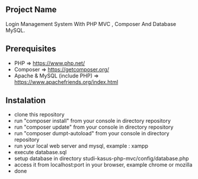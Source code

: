 ## Project Name
Login Management System With PHP MVC , Composer And Database MySQL.

## Prerequisites
- PHP => https://www.php.net/
- Composer => https://getcomposer.org/
- Apache & MySQL (include PHP) => https://www.apachefriends.org/index.html

## Instalation
- clone this repository
- run "composer install" from your console in directory repository
- run "composer update" from your console in directory repository
- run "composer dumpt-autoload" from your console in directory repository
- run your local web server and mysql, example : xampp
- execute database.sql
- setup database in directory studi-kasus-php-mvc/config/database.php
- access it from localhost:port in your browser, example chrome or mozilla
- done

